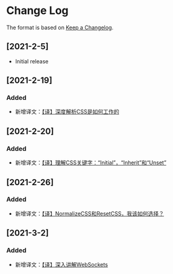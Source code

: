 # Change Log

The format is based on [Keep a Changelog](http://keepachangelog.com/).

## [2021-2-5]

- Initial release

## [2021-2-19]

### Added

- 新增译文：[【译】深度解析CSS是如何工作的](https://yyge.top/blog/2021/02/05/%E3%80%90%E8%AF%91%E3%80%91%E6%B7%B1%E5%BA%A6%E8%A7%A3%E6%9E%90CSS%E6%98%AF%E5%A6%82%E4%BD%95%E5%B7%A5%E4%BD%9C%E7%9A%84/)

## [2021-2-20]

### Added

- 新增译文：[【译】理解CSS关键字：“Initial”，“Inherit”和“Unset”](https://yyge.top/blog/2021/02/20/%E3%80%90%E8%AF%91%E3%80%91%E7%90%86%E8%A7%A3CSS%E5%85%B3%E9%94%AE%E5%AD%97%EF%BC%9A%E2%80%9CInitial%E2%80%9D%EF%BC%8C%E2%80%9CInherit%E2%80%9D%E5%92%8C%E2%80%9CUnset%E2%80%9D/)

## [2021-2-26]

### Added

- 新增译文：[【译】NormalizeCSS和ResetCSS，我该如何选择？](https://yyge.top/blog/2021/02/22/%E3%80%90%E8%AF%91%E3%80%91NormalizeCSS%E5%92%8CResetCSS%EF%BC%8C%E6%88%91%E8%AF%A5%E5%A6%82%E4%BD%95%E9%80%89%E6%8B%A9%EF%BC%9F/)

## [2021-3-2]

### Added

- 新增译文：[【译】深入讲解WebSockets](https://yyge.top/blog/2021/03/01/%E3%80%90%E8%AF%91%E3%80%91%E6%B7%B1%E5%85%A5%E8%AE%B2%E8%A7%A3WebSockets/)